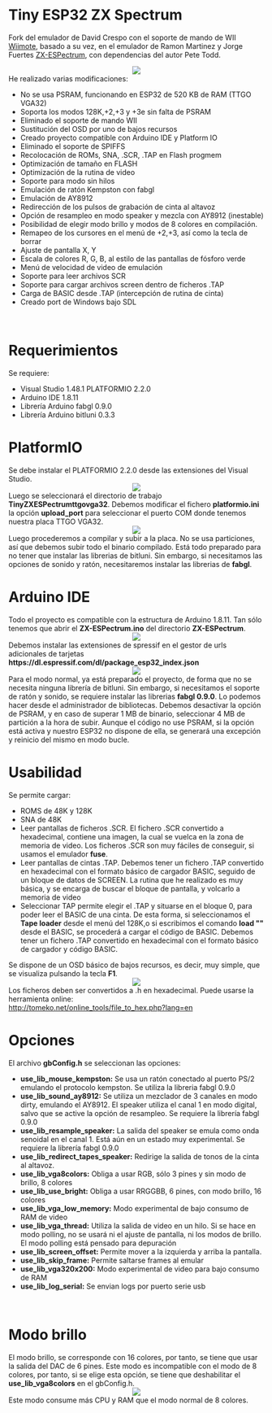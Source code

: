 # Tiny ESP32 ZX Spectrum
Fork del emulador de David Crespo con el soporte de mando de WII <a href='https://github.com/dcrespo3d/ZX-ESPectrum-Wiimote'>Wiimote</a>, basado a su vez, en el emulador de Ramon Martinez y Jorge Fuertes <a href='https://github.com/rampa069/ZX-ESPectrum'>ZX-ESPectrum</a>, con dependencias del autor Pete Todd.
<br>
<center><img src='https://raw.githubusercontent.com/rpsubc8/ESP32TinyZXSpectrum/main/preview/previewZx128k.gif'></center>
He realizado varias modificaciones:
<ul>
 <li>No se usa PSRAM, funcionando en ESP32 de 520 KB de RAM (TTGO VGA32)</li> 
 <li>Soporta los modos 128K,+2,+3 y +3e sin falta de PSRAM</li>
 <li>Eliminado el soporte de mando WII</li>
 <li>Sustitución del OSD por uno de bajos recursos</li>
 <li>Creado proyecto compatible con Arduino IDE y Platform IO</li>
 <li>Eliminado el soporte de SPIFFS</li>
 <li>Recolocación de ROMs, SNA, .SCR, .TAP en Flash progmem</li>
 <li>Optimización de tamaño en FLASH</li> 
 <li>Optimización de la rutina de video</li>
 <li>Soporte para modo sin hilos</li> 
 <li>Emulación de ratón Kempston con fabgl</li>  
 <li>Emulación de AY8912</li>
 <li>Redirección de los pulsos de grabación de cinta al altavoz</li>
 <li>Opción de resampleo en modo speaker y mezcla con AY8912 (inestable)</li>
 <li>Posibilidad de elegir modo brillo y modos de 8 colores en compilación.</li>
 <li>Remapeo de los cursores en el menú de +2,+3, así como la tecla de borrar</li>
 <li>Ajuste de pantalla X, Y</li>
 <li>Escala de colores R, G, B, al estilo de las pantallas de fósforo verde</li>
 <li>Menú de velocidad de video de emulación</li>
 <li>Soporte para leer archivos SCR</li>
 <li>Soporte para cargar archivos screen dentro de ficheros .TAP</li>
 <li>Carga de BASIC desde .TAP (intercepción de rutina de cinta)</li> 
 <li>Creado port de Windows bajo SDL</li>  
</ul>

<br>
<h1>Requerimientos</h1>
Se requiere:
 <ul>
  <li>Visual Studio 1.48.1 PLATFORMIO 2.2.0</li>
  <li>Arduino IDE 1.8.11</li>
  <li>Librería Arduino fabgl 0.9.0</li>
  <li>Librería Arduino bitluni 0.3.3</li>
 </ul>
 

<h1>PlatformIO</h1>
Se debe instalar el PLATFORMIO 2.2.0 desde las extensiones del Visual Studio.
<center><img src='https://raw.githubusercontent.com/rpsubc8/ESP32TinyZXSpectrum/main/preview/previewPlatformIOinstall.gif'></center>
Luego se seleccionará el directorio de trabajo <b>TinyZXESPectrumttgovga32</b>.
Debemos modificar el fichero <b>platformio.ini</b> la opción <b>upload_port</b> para seleccionar el puerto COM donde tenemos nuestra placa TTGO VGA32.
<center><img src='https://raw.githubusercontent.com/rpsubc8/ESP32TinyZXSpectrum/main/preview/previewPlatformIO.gif'></center>
Luego procederemos a compilar y subir a la placa. No se usa particiones, así que debemos subir todo el binario compilado.
Está todo preparado para no tener que instalar las librerias de bitluni. Sin embargo, si necesitamos las opciones de sonido y ratón, necesitaremos instalar las librerias de <b>fabgl</b>.


<br>
<h1>Arduino IDE</h1>
Todo el proyecto es compatible con la estructura de Arduino 1.8.11.
Tan sólo tenemos que abrir el <b>ZX-ESPectrum.ino</b> del directorio <b>ZX-ESPectrum</b>.
<center><img src='https://raw.githubusercontent.com/rpsubc8/ESP32TinyZXSpectrum/main/preview/previewArduinoIDEpreferences.gif'></center>
Debemos instalar las extensiones de spressif en el gestor de urls adicionales de tarjetas <b>https://dl.espressif.com/dl/package_esp32_index.json</b>
<center><img src='https://raw.githubusercontent.com/rpsubc8/ESP32TinyZXSpectrum/main/preview/previewArduinoIDElibrary.gif'></center>
Para el modo normal, ya está preparado el proyecto, de forma que no se necesita ninguna librería de bitluni. Sin embargo, si necesitamos el soporte de ratón y sonido, se requiere instalar las librerias <b>fabgl 0.9.0</b>.
Lo podemos hacer desde el administrador de bibliotecas.
Debemos desactivar la opción de PSRAM, y en caso de superar 1 MB de binario, seleccionar 4 MB de partición a la hora de subir. Aunque el código no use PSRAM, si la opción está activa y nuestro ESP32 no dispone de ella, se generará una excepción y reinicio del mismo en modo bucle.


<br>
<h1>Usabilidad</h1>
Se permite cargar:
 <ul>
  <li>ROMS de 48K y 128K</li>
  <li>SNA de 48K</li>
  <li>Leer pantallas de ficheros .SCR. El fichero .SCR convertido a hexadecimal, contiene una imagen, la cual se vuelca en la zona de memoria de video. Los ficheros .SCR son muy fáciles de conseguir, si usamos el emulador <b>fuse</b>.</li>
  <li>Leer pantallas de cintas .TAP. Debemos tener un fichero .TAP convertido en hexadecimal con el formato básico de cargador BASIC, seguido de un bloque de datos de SCREEN. La rutina que he realizado es muy básica, y se encarga de buscar el bloque de pantalla, y volcarlo a memoria de video</li>
  <li>Seleccionar TAP permite elegir el .TAP y situarse en el bloque 0, para poder leer el BASIC de una cinta. De esta forma, si seleccionamos el <b>Tape loader</b> desde el menú del 128K,o si escribimos el comando <b>load ""</b> desde el BASIC, se procederá a cargar el código de BASIC. Debemos tener un fichero .TAP convertido en hexadecimal con el formato básico de cargador y código BASIC.</li>
 </ul>
 Se dispone de un OSD básico de bajos recursos, es decir, muy simple, que se visualiza pulsando la tecla <b>F1</b>.
 <center><img src='https://raw.githubusercontent.com/rpsubc8/ESP32TinyZXSpectrum/main/preview/previewOSD.gif'></center>
 Los ficheros deben ser convertidos a .h en hexadecimal. Puede usarse la herramienta online:<br>
 <a href='http://tomeko.net/online_tools/file_to_hex.php?lang=en'>http://tomeko.net/online_tools/file_to_hex.php?lang=en</a>
 
 
<br>
<h1>Opciones</h1>
El archivo <b>gbConfig.h</b> se seleccionan las opciones:
<ul>
 <li><b>use_lib_mouse_kempston:</b> Se usa un ratón conectado al puerto PS/2 emulando el protocolo kempston. Se utiliza la libreria fabgl 0.9.0</li>
 <li><b>use_lib_sound_ay8912:</b> Se utiliza un mezclador de 3 canales en modo dirty, emulando el AY8912. El speaker utiliza el canal 1 en modo digital, salvo que se active la opción de resampleo. Se requiere la librería fabgl 0.9.0</li>
 <li><b>use_lib_resample_speaker:</b> La salida del speaker se emula como onda senoidal en el canal 1. Está aún en un estado muy experimental. Se requiere la librería fabgl 0.9.0</li>
 <li><b>use_lib_redirect_tapes_speaker:</b> Redirige la salida de tonos de la cinta al altavoz.</li>
 <li><b>use_lib_vga8colors:</b> Obliga a usar RGB, sólo 3 pines y sin modo de brillo, 8 colores</li>
 <li><b>use_lib_use_bright:</b> Obliga a usar RRGGBB, 6 pines, con modo brillo, 16 colores</li>
 <li><b>use_lib_vga_low_memory:</b> Modo experimental de bajo consumo de RAM de video</li>
 <li><b>use_lib_vga_thread:</b> Utiliza la salida de video en un hilo. Si se hace en modo polling, no se usará ni el ajuste de pantalla, ni los modos de brillo. El modo polling está pensado para depuración</li>
 <li><b>use_lib_screen_offset:</b> Permite mover a la izquierda y arriba la pantalla.</li>
 <li><b>use_lib_skip_frame:</b> Permite saltarse frames al emular</li>
 <li><b>use_lib_vga320x200:</b> Modo experimental de video para bajo consumo de RAM</li>
 <li><b>use_lib_log_serial:</b> Se envian logs por puerto serie usb</li>
</ul>


<br>
<h1>Modo brillo</h1>
El modo brillo, se corresponde con 16 colores, por tanto, se tiene que usar la salida del DAC de 6 pines. Este modo es incompatible con el modo de 8 colores, por tanto, si se elige esta opción, se tiene que deshabilitar el <b>use_lib_vga8colors</b> en el gbConfig.h.
<center><img src='https://raw.githubusercontent.com/rpsubc8/ESP32TinyZXSpectrum/main/preview/previewFantasy.gif'></center>
Este modo consume más CPU y RAM que el modo normal de 8 colores.
